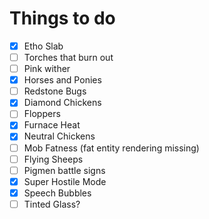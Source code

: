 # Things to do
- [x] Etho Slab
- [ ] Torches that burn out
- [ ] Pink wither
- [x] Horses and Ponies
- [ ] Redstone Bugs
- [x] Diamond Chickens
- [ ] Floppers
- [x] Furnace Heat
- [x] Neutral Chickens
- [ ] Mob Fatness (fat entity rendering missing)
- [ ] Flying Sheeps
- [ ] Pigmen battle signs
- [x] Super Hostile Mode
- [x] Speech Bubbles
- [ ] Tinted Glass?